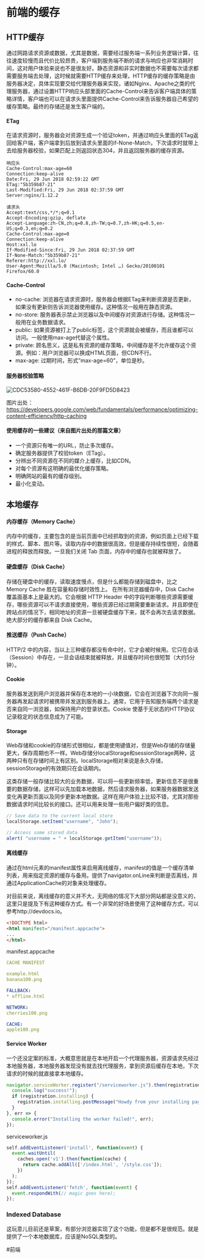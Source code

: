 # 前端的缓存
## HTTP缓存
通过网路请求资源或数据，尤其是数据，需要经过服务端一系列业务逻辑计算，往往速度较慢而且代价比较昂贵，客户端到服务端不断的请求与响应也非常消耗时间，这对用户体验来说也不是很友好。静态资源和非实时数据也不需要每次请求都需要服务端去处理，这时候就需要HTTP缓存来处理，HTTP缓存的缓存策略是由服务器决定，具体实现要交给代理服务器来实现，诸如Nginx、Apache之类的代理服务器，通过设置HTTP响应头部里面的Cache-Control来告诉客户端具体的策略详情，客户端也可以在请求头里面提供Cache-Control来告诉服务器自己希望的缓存策略。最终的存储还是发生客户端的。

#### ETag
在请求资源时，服务器会对资源生成一个验证token，并通过响应头里面的ETag返回给客户端，客户端拿到后放到请求头里面的if-None-Match，下次请求时就带上去给服务器校验，如果匹配上则返回状态304，并且返回服务器的缓存资源。

```
响应头
Cache-Control:max-age=60
Connection:keep-alive
Date:Fri, 29 Jun 2018 02:59:22 GMT
ETag:"5b359b87-21"
Last-Modified:Fri, 29 Jun 2018 02:37:59 GMT
Server:nginx/1.12.2
```

```
请求头
Accept:text/css,*/*;q=0.1
Accept-Encoding:gzip, deflate
Accept-Language:zh-CN,zh;q=0.8,zh-TW;q=0.7,zh-HK;q=0.5,en-US;q=0.3,en;q=0.2
Cache-Control:max-age=0
Connection:keep-alive
Host:xxl.lo
If-Modified-Since:Fri, 29 Jun 2018 02:37:59 GMT
If-None-Match:"5b359b87-21"
Referer:http://xxl.lo/
User-Agent:Mozilla/5.0 (Macintosh; Intel …) Gecko/20100101 Firefox/60.0
```

#### Cache-Control
- no-cache: 浏览器在请求资源时，服务器会根据ETag来判断资源是否更新，如果没有更新则告诉浏览器使用缓存。这种情况一般用在静态资源。
- no-store: 服务器表示禁止浏览器以及中间缓存对资源进行存储。这种情况一般用在业务数据请求。
- public: 如果资源被打上了public标签，这个资源就会被缓存，而且谁都可以访问。一般使用max-age代替这个属性。
- private: 顾名思义，这是私有资源的缓存策略，中间缓存是不允许缓存这个资源。例如：用户浏览器可以换成HTML页面，但CDN不行。
- max-age: 过期时间，形式”max-age=60”，单位是秒。

#### 服务器校验策略

![CDC53580-4552-461F-B6DB-20F9FD5D8423](_assets_/CDC53580-4552-461F-B6DB-20F9FD5D8423.png)

图片出处：https://developers.google.com/web/fundamentals/performance/optimizing-content-efficiency/http-caching

#### 使用缓存的一些建议（来自图片出处的那篇文章）
- 一个资源只有唯一的URL，防止多次缓存。
- 确定服务器提供了校验token（ETag）。
- 分辨出不同资源在不同的媒介上缓存，比如CDN。
- 对每个资源有这明确的最优化缓存策略。
- 明确网站的最有的缓存级别。
- 最小化变动。

## 本地缓存
#### 内存缓存（Memory Cache）
内存中的缓存，主要包含的是当前页面中已经抓取到的资源，例如页面上已经下载的样式、脚本、图片等。读取内存中的数据很高效，但是缓存持续性很短，会随着进程的释放而释放。一旦我们关闭 Tab 页面，内存中的缓存也就被释放了。

#### 硬盘缓存（Disk Cache）
存储在硬盘中的缓存，读取速度慢点，但是什么都能存储到磁盘中，比之 Memory Cache 胜在容量和存储时效性上。
在所有浏览器缓存中，Disk Cache 覆盖面基本上是最大的。它会根据 HTTP Header 中的字段判断哪些资源需要缓存，哪些资源可以不请求直接使用，哪些资源已经过期需要重新请求。并且即使在跨站点的情况下，相同地址的资源一旦被硬盘缓存下来，就不会再次去请求数据。绝大部分的缓存都来自 Disk Cache。

#### 推送缓存（Push Cache）
HTTP/2 中的内容，当以上三种缓存都没有命中时，它才会被时候用。它只在会话（Session）中存在，一旦会话结束就被释放，并且缓存时间也很短暂（大约5分钟）。

#### Cookie
服务器发送到用户浏览器并保存在本地的一小块数据，它会在浏览器下次向同一服务器再发起请求时被携带并发送到服务器上。通常，它用于告知服务端两个请求是否来自同一浏览器，如保持用户的登录状态。Cookie 使基于无状态的HTTP协议记录稳定的状态信息成为了可能。

#### Storage
Web存储和cookie的存储形式很相似，都是使用键值对，但是Web存储的存储量更大，保存周期也不一样。Web存储分localStorage和sessionStorage两种，这两种只有在存储时间上有区别。localStorage相对来说是永久存储，sessionStorage的有效期只在会话期内。

这类存储一般存储比较大的业务数据，可以将一些更新频率低，更新信息不是很重要的数据存储，这样可以先加载本地数据，然后请求服务器，如果服务器数据发送变化再更新页面以及同步更新本地数据。这样在用户体验上比较不错，尤其对那些数据请求时间比较长的接口。还可以用来处理一些用户偏好类的信息。

```javascript
// Save data to the current local store
localStorage.setItem("username", "John");

// Access some stored data
alert( "username = " + localStorage.getItem("username"));
```

#### 离线缓存
通过在html元素的manifest属性来启用离线缓存，manifest的值是一个缓存清单列表，用来指定资源的缓存与备用。提供了navigator.onLine来判断是否离线，并通过ApplicationCache的对象来处理缓存。

对目前来说，离线缓存的意义并不大，无网络的情况下大部分网站都是没意义的，这里只是提及下有这种缓存方式。有一个非常的好场景使用了这种缓存方式，可以参考http://devdocs.io。

```html
<!DOCTYPE html>
<html manifest="/manifest.appcache">
...
</html>
```

manifest.appcache
```yaml
CACHE MANIFEST

example.html
banana100.png

FALLBACK:
* offline.html

NETWORK:
cherries100.png

CACHE:
apple100.png
```

#### Service Worker
一个还没定案的标准，大概意思就是在本地开启一个代理服务器，资源请求先经过本地服务器，本地服务器发现没有就去找代理服务，拿到资源后缓存在本地，下次请求的时候的就直接拿本地缓存。

```javascript
navigator.serviceWorker.register("/serviceworker.js").then(registration => {
  console.log("success!");
  if (registration.installing) {
    registration.installing.postMessage("Howdy from your installing page.");
  }
}, err => {
  console.error("Installing the worker failed!", err);
});
```

serviceworker.js
```javascript
self.addEventListener('install', function(event) {
  event.waitUntil(
    caches.open('v1').then(function(cache) {
      return cache.addAll(['/index.html', '/style.css']);
    })
  );
});
self.addEventListener('fetch', function(event) {
  event.respondWith(// magic goes here);
});
```

### Indexed Database
这玩意儿目前还是草案，有部分浏览器实现了这个功能，但是都不是很规范。就是提供了一个本地数据库，应该是NoSQL类型的。

#前端